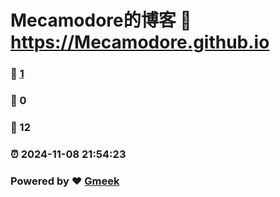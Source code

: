 # Mecamodore的博客 :link: https://Mecamodore.github.io 
### :page_facing_up: [1](https://Mecamodore.github.io/tag.html) 
### :speech_balloon: 0 
### :hibiscus: 12 
### :alarm_clock: 2024-11-08 21:54:23 
### Powered by :heart: [Gmeek](https://github.com/Meekdai/Gmeek)
